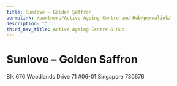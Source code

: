 ```yaml
---
title: Sunlove – Golden Saffron
permalink: /partners/Active-Ageing-Centre-and-Hub/permalink/
description: ""
third_nav_title: Active Ageing Centre & Hub
---
```

**Sunlove – Golden Saffron**
============================
Blk 676 Woodlands Drive 71 #06-01 Singapore 730676



